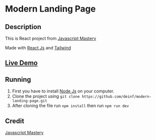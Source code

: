 
# Modern Landing Page

## Description
This is React project from [Javascript Mastery](https://www.youtube.com/watch?v=_oO4Qi5aVZs&t=5183s)

Made with [React Js](https://react.dev/) and [Tailwind](https://tailwindcss.com/)


## [Live Demo](https://nodesource.com/products/nsolid)

## Running

1. First you have to install [Node Js](https://nodejs.org/en) on your computer.
2. Clone the project using `git clone https://github.com/deinf/modern-landing-page.git`
3. After cloning the file run `npm install` then run `npm run dev`


## Credit
[Javascript Mastery](https://www.youtube.com/@javascriptmastery)
